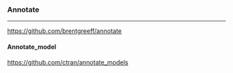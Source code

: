 ### Annotate
---

https://github.com/brentgreeff/annotate

#### Annotate_model
https://github.com/ctran/annotate_models

```ruby


```


```

```


